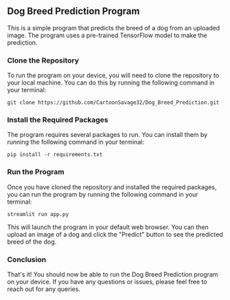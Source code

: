 Dog Breed Prediction Program
----------------------------

This is a simple program that predicts the breed of a dog from an uploaded image. The program uses a pre-trained TensorFlow model to make the prediction.

### Clone the Repository

To run the program on your device, you will need to clone the repository to your local machine. You can do this by running the following command in your terminal:


`git clone https://github.com/CartoonSavage32/Dog_Breed_Prediction.git`

### Install the Required Packages

The program requires several packages to run. You can install them by running the following command in your terminal:


`pip install -r requirements.txt`

### Run the Program

Once you have cloned the repository and installed the required packages, you can run the program by running the following command in your terminal:


`streamlit run app.py`

This will launch the program in your default web browser. You can then upload an image of a dog and click the "Predict" button to see the predicted breed of the dog.

### Conclusion

That's it! You should now be able to run the Dog Breed Prediction program on your device. If you have any questions or issues, please feel free to reach out for any queries.
